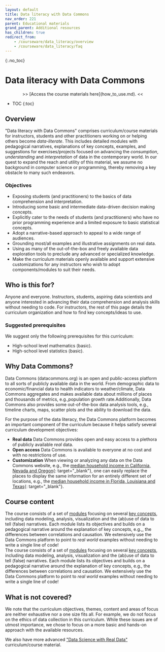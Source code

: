 ```yaml
---
layout: default
title: Data literacy with Data Commons
nav_order: 221
parent: Educational materials
grand_parent: Additional resources
has_children: true
redirect_from: 
    - /courseware/data_literacy/overview
    - /courseware/data_literacy/faq
---
```


{:.no_toc}
# Data literacy with Data Commons

<div markdown="span" class="alert alert-info" role="alert" style="text-align: center">
    >> [Access the course materials here](how_to_use.md). <<
</div>

* TOC
{:toc}

## Overview

"Data literacy with Data Commons" comprises curriculum/course materials for instructors, students and other practitioners working on or helping others become _data-literate_. This includes detailed modules with pedagogical narratives, explanations of key concepts, examples, and suggestions for exercises/projects focused on advancing the _consumption_, _understanding_ and _interpretation_ of data in the contemporary world. In our quest to expand the reach and utility of this material, we assume no background in computer science or programming, thereby removing a key obstacle to many such endeavors.

### Objectives

- Exposing students (and practitioners) to the basics of data comprehension and interpretation.
- Introducing some basic and intermediate data-driven decision making concepts.
- Explicitly cater to the needs of students (and practitioners) who have no prior programming experience and a limited exposure to basic statistical concepts.
- Adopt a narrative-based approach to appeal to a wide range of audiences.
- Grounding most/all examples and illustrative assignments on real data.
- Using as many of the out-of-the-box and freely available data exploration tools to preclude any advanced or specialized knowledge.
- Make the curriculum materials openly available and support extensive customizations for any instructors who wish to adopt components/modules to suit their needs.

## Who is this for?

Anyone and everyone. Instructors, students, aspiring data scientists and anyone interested in advancing their data comprehension and analysis skills without needing to code. For instructors, the rest of this page details the curriculum organization and how to find key concepts/ideas to use.

### Suggested prerequisites

We suggest only the following prerequisites for this curriculum:

- High-school level mathematics (basic).
- High-school level statistics (basic).

## Why Data Commons?

Data Commons (datacommons.org) is an open and public-access platform to all sorts of publicly available data in the world. From demographic data to economic/financial data to health indicators to weather/climate, Data Commons aggregates and makes available data about millions of places and thousands of metrics, e.g.,population growth rate.Additionally, Data Commons also provides some out-of-the-box data analysis tools, e.g., timeline charts, maps, scatter plots and the ability to download the data.

For the purpose of the data literacy, the Data Commons platform becomes an important component of the curriculum because it helps satisfy several curriculum development objectives:

- **Real data** Data Commons provides open and easy access to a plethora of publicly available _real_ data.
- **Open access** Data Commons is available to everyone at no cost and with no restrictions of use.
- **Customization** When viewing or analyzing any data on the Data Commons website, e.g., the [median household income in California, Nevada and Oregon](https://datacommons.org/tools/timeline#place=geoId%2F06%2CgeoId%2F32%2CgeoId%2F41&statsVar=Median_Income_Household&chart=%7B%22income%22%3A%7B%22pc%22%3Afalse%7D%7D){: target="_blank"}, one can easily replace the places to display the same information for an entirely different set of locations, e.g., the [median household income in Florida, Louisiana and Texas](https://datacommons.org/tools/timeline#place=geoId%2F12%2CgeoId%2F22%2CgeoId%2F06&statsVar=Median_Income_Household&chart=%7B%22income%22%3A%7B%22pc%22%3Afalse%7D%7D){: target="_blank"}.

## Course content

The course consists of a set of [modules](course_materials/modules.html) focusing on several [key concepts](course_materials/key_themes.html), including data modeling, analysis, visualization and the (ab)use of data to tell (false) narratives. Each module lists its objectives and builds on a pedagogical narrative around the explanation of key concepts, e.g.,, the differences between correlations and causation. We extensively use the Data Commons platform to point to _real world_ examples without needing to write a single line of code!  
The course consists of a set of [modules](course_materials/modules.html) focusing on several [key concepts](course_materials/key_themes.html), including data modeling, analysis, visualization and the (ab)use of data to tell (false) narratives. Each module lists its objectives and builds on a pedagogical narrative around the explanation of key concepts, e.g., the differences between correlations and causation. We extensively use the Data Commons platform to point to _real world_ examples without needing to write a single line of code!  
## What is not covered?

We note that the curriculum objectives, themes, content and areas of focus are neither exhaustive nor a one size fits all. For example, we do not focus on the ethics of data collection in this curriculum. While these issues are of utmost importance, we chose to focus on a more basic and hands-on approach with the available resources.

We also have more advanced ["Data Science with Real Data"](/courseware/intro_data_science.md) curriculum/course material.
